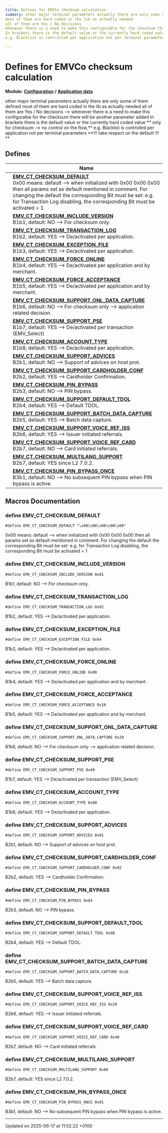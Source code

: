 ```yaml
---
title: Defines for EMVCo checksum calculation
summary: other major terminal parameters actually there are only some of them defined 
most of them are hard coded in the lib as actually needed 
all of them are Yes / No decisions 
whenever there is a need to make this configurable for the checksum there will be another parameter added 
In brackets there is the default value or the currently hard coded value  only for checksum no control on the flow,
e.g. Blacklist is controlled per application not per terminal parameters !!! take respect on the default !!! 

---
```


# Defines for EMVCo checksum calculation

**Module:** **[Configuration](group___a_d_k___c_o_n_f_i_g_u_r_a_t_i_o_n.md)** **/** **[Application data](group___d_e_f___c_o_n_f___a_p_p_l_i.md)**

other major terminal parameters actually there are only some of them defined   most of them are hard coded in the lib as actually needed   all of them are Yes / No decisions   --> whenever there is a need to make this configurable for the checksum there will be another parameter added   In brackets there is the default value or the currently hard coded value  ** only for checksum --> no control on the flow,**  e.g. Blacklist is controlled per application not per terminal parameters  **!!! take respect on the default !!! **

## Defines

|                | Name           |
| -------------- | -------------- |
|  | **[EMV_CT_CHECKSUM_DEFAULT](group___c_h_k_s_u_m___d_e_f_s.md#define-emv-ct-checksum-default)** <br>0x00 means: default    --> when initialized with 0x00 0x00 0x00 then all params set as default mentioned in comment.    For changing the default the corresponding Bit must be set:    e.g. for Transaction Log disabling, the corresponding Bit must be activated = 1  |
|  | **[EMV_CT_CHECKSUM_INCLUDE_VERSION](group___c_h_k_s_u_m___d_e_f_s.md#define-emv-ct-checksum-include-version)** <br>B1b1, default: NO --> For checksum only.  |
|  | **[EMV_CT_CHECKSUM_TRANSACTION_LOG](group___c_h_k_s_u_m___d_e_f_s.md#define-emv-ct-checksum-transaction-log)** <br>B1b2, default: YES --> De/activated per application.  |
|  | **[EMV_CT_CHECKSUM_EXCEPTION_FILE](group___c_h_k_s_u_m___d_e_f_s.md#define-emv-ct-checksum-exception-file)** <br>B1b3, default: YES --> De/activated per application.  |
|  | **[EMV_CT_CHECKSUM_FORCE_ONLINE](group___c_h_k_s_u_m___d_e_f_s.md#define-emv-ct-checksum-force-online)** <br>B1b4, default: YES --> De/activated per application and by merchant.  |
|  | **[EMV_CT_CHECKSUM_FORCE_ACCEPTANCE](group___c_h_k_s_u_m___d_e_f_s.md#define-emv-ct-checksum-force-acceptance)** <br>B1b5, default: YES --> De/activated per application and by merchant.  |
|  | **[EMV_CT_CHECKSUM_SUPPORT_ONL_DATA_CAPTURE](group___c_h_k_s_u_m___d_e_f_s.md#define-emv-ct-checksum-support-onl-data-capture)** <br>B1b6, default: NO --> For checksum only --> application related decision.  |
|  | **[EMV_CT_CHECKSUM_SUPPORT_PSE](group___c_h_k_s_u_m___d_e_f_s.md#define-emv-ct-checksum-support-pse)** <br>B1b7, default: YES --> De/activated per transaction (EMV_Select)  |
|  | **[EMV_CT_CHECKSUM_ACCOUNT_TYPE](group___c_h_k_s_u_m___d_e_f_s.md#define-emv-ct-checksum-account-type)** <br>B1b8, default: YES --> De/activated per application.  |
|  | **[EMV_CT_CHECKSUM_SUPPORT_ADVICES](group___c_h_k_s_u_m___d_e_f_s.md#define-emv-ct-checksum-support-advices)** <br>B2b1, default: NO --> Support of advices on host prot.  |
|  | **[EMV_CT_CHECKSUM_SUPPORT_CARDHOLDER_CONF](group___c_h_k_s_u_m___d_e_f_s.md#define-emv-ct-checksum-support-cardholder-conf)** <br>B2b2, default: YES --> Cardholder Confirmation.  |
|  | **[EMV_CT_CHECKSUM_PIN_BYPASS](group___c_h_k_s_u_m___d_e_f_s.md#define-emv-ct-checksum-pin-bypass)** <br>B2b3, default: NO --> PIN bypass.  |
|  | **[EMV_CT_CHECKSUM_SUPPORT_DEFAULT_TDOL](group___c_h_k_s_u_m___d_e_f_s.md#define-emv-ct-checksum-support-default-tdol)** <br>B2b4, default: YES --> Default TDOL.  |
|  | **[EMV_CT_CHECKSUM_SUPPORT_BATCH_DATA_CAPTURE](group___c_h_k_s_u_m___d_e_f_s.md#define-emv-ct-checksum-support-batch-data-capture)** <br>B2b5, default: YES --> Batch data capture.  |
|  | **[EMV_CT_CHECKSUM_SUPPORT_VOICE_REF_ISS](group___c_h_k_s_u_m___d_e_f_s.md#define-emv-ct-checksum-support-voice-ref-iss)** <br>B2b6, default: YES --> Issuer initiated referrals.  |
|  | **[EMV_CT_CHECKSUM_SUPPORT_VOICE_REF_CARD](group___c_h_k_s_u_m___d_e_f_s.md#define-emv-ct-checksum-support-voice-ref-card)** <br>B2b7, default: NO --> Card initiated referrals.  |
|  | **[EMV_CT_CHECKSUM_MULTILANG_SUPPORT](group___c_h_k_s_u_m___d_e_f_s.md#define-emv-ct-checksum-multilang-support)** <br>B2b7, default: YES since L2 7.0.2.  |
|  | **[EMV_CT_CHECKSUM_PIN_BYPASS_ONCE](group___c_h_k_s_u_m___d_e_f_s.md#define-emv-ct-checksum-pin-bypass-once)** <br>B3b1, default: NO --> No subsequent PIN bypass when PIN bypass is active.  |




## Macros Documentation

### define EMV_CT_CHECKSUM_DEFAULT

```
#define EMV_CT_CHECKSUM_DEFAULT "\x00\x00\x00\x00\x00"
```

0x00 means: default    --> when initialized with 0x00 0x00 0x00 then all params set as default mentioned in comment.    For changing the default the corresponding Bit must be set:    e.g. for Transaction Log disabling, the corresponding Bit must be activated = 1 

### define EMV_CT_CHECKSUM_INCLUDE_VERSION

```
#define EMV_CT_CHECKSUM_INCLUDE_VERSION 0x01
```

B1b1, default: NO --> For checksum only. 

### define EMV_CT_CHECKSUM_TRANSACTION_LOG

```
#define EMV_CT_CHECKSUM_TRANSACTION_LOG 0x02
```

B1b2, default: YES --> De/activated per application. 

### define EMV_CT_CHECKSUM_EXCEPTION_FILE

```
#define EMV_CT_CHECKSUM_EXCEPTION_FILE 0x04
```

B1b3, default: YES --> De/activated per application. 

### define EMV_CT_CHECKSUM_FORCE_ONLINE

```
#define EMV_CT_CHECKSUM_FORCE_ONLINE 0x08
```

B1b4, default: YES --> De/activated per application and by merchant. 

### define EMV_CT_CHECKSUM_FORCE_ACCEPTANCE

```
#define EMV_CT_CHECKSUM_FORCE_ACCEPTANCE 0x10
```

B1b5, default: YES --> De/activated per application and by merchant. 

### define EMV_CT_CHECKSUM_SUPPORT_ONL_DATA_CAPTURE

```
#define EMV_CT_CHECKSUM_SUPPORT_ONL_DATA_CAPTURE 0x20
```

B1b6, default: NO --> For checksum only --> application related decision. 

### define EMV_CT_CHECKSUM_SUPPORT_PSE

```
#define EMV_CT_CHECKSUM_SUPPORT_PSE 0x40
```

B1b7, default: YES --> De/activated per transaction (EMV_Select) 

### define EMV_CT_CHECKSUM_ACCOUNT_TYPE

```
#define EMV_CT_CHECKSUM_ACCOUNT_TYPE 0x80
```

B1b8, default: YES --> De/activated per application. 

### define EMV_CT_CHECKSUM_SUPPORT_ADVICES

```
#define EMV_CT_CHECKSUM_SUPPORT_ADVICES 0x01
```

B2b1, default: NO --> Support of advices on host prot. 

### define EMV_CT_CHECKSUM_SUPPORT_CARDHOLDER_CONF

```
#define EMV_CT_CHECKSUM_SUPPORT_CARDHOLDER_CONF 0x02
```

B2b2, default: YES --> Cardholder Confirmation. 

### define EMV_CT_CHECKSUM_PIN_BYPASS

```
#define EMV_CT_CHECKSUM_PIN_BYPASS 0x04
```

B2b3, default: NO --> PIN bypass. 

### define EMV_CT_CHECKSUM_SUPPORT_DEFAULT_TDOL

```
#define EMV_CT_CHECKSUM_SUPPORT_DEFAULT_TDOL 0x08
```

B2b4, default: YES --> Default TDOL. 

### define EMV_CT_CHECKSUM_SUPPORT_BATCH_DATA_CAPTURE

```
#define EMV_CT_CHECKSUM_SUPPORT_BATCH_DATA_CAPTURE 0x10
```

B2b5, default: YES --> Batch data capture. 

### define EMV_CT_CHECKSUM_SUPPORT_VOICE_REF_ISS

```
#define EMV_CT_CHECKSUM_SUPPORT_VOICE_REF_ISS 0x20
```

B2b6, default: YES --> Issuer initiated referrals. 

### define EMV_CT_CHECKSUM_SUPPORT_VOICE_REF_CARD

```
#define EMV_CT_CHECKSUM_SUPPORT_VOICE_REF_CARD 0x40
```

B2b7, default: NO --> Card initiated referrals. 

### define EMV_CT_CHECKSUM_MULTILANG_SUPPORT

```
#define EMV_CT_CHECKSUM_MULTILANG_SUPPORT 0x80
```

B2b7, default: YES since L2 7.0.2. 

### define EMV_CT_CHECKSUM_PIN_BYPASS_ONCE

```
#define EMV_CT_CHECKSUM_PIN_BYPASS_ONCE 0x01
```

B3b1, default: NO --> No subsequent PIN bypass when PIN bypass is active. 



-------------------------------

Updated on 2025-06-17 at 11:52:22 +0100